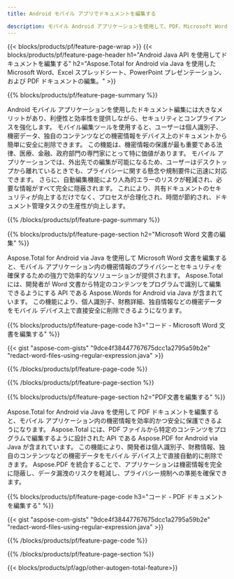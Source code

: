 ```yaml
---
title: Android モバイル アプリでドキュメントを編集する 

description: モバイル Android アプリケーションを使用して、PDF、Microsoft Word 文書、Excel スプレッドシート、PowerPoint プレゼンテーション データを検索および置換します。
---
```


{{< blocks/products/pf/feature-page-wrap >}}
{{< blocks/products/pf/feature-page-header h1="Android Java API を使用してドキュメントを編集する" h2="Aspose.Total for Android via Java を使用した Microsoft Word、Excel スプレッドシート、PowerPoint プレゼンテーション、および PDF ドキュメントの編集。" >}}

{{% blocks/products/pf/feature-page-summary %}}

Android モバイル アプリケーションを使用したドキュメント編集には大きなメリットがあり、利便性と効率性を提供しながら、セキュリティとコンプライアンスを強化します。 モバイル編集ツールを使用すると、ユーザーは個人識別子、機密データ、独自のコンテンツなどの機密情報をデバイス上のドキュメントから簡単に安全に削除できます。 この機能は、機密情報の保護が最も重要である法律、医療、金融、政府部門の専門家にとって特に価値があります。 モバイル アプリケーションでは、外出先での編集が可能になるため、ユーザーはデスクトップから離れているときでも、プライバシーに関する懸念や規制要件に迅速に対応できます。 さらに、自動編集機能により人為的エラーのリスクが軽減され、必要な情報がすべて完全に隠蔽されます。 これにより、共有ドキュメントのセキュリティが向上するだけでなく、プロセスが合理化され、時間が節約され、ドキュメント管理タスクの生産性が向上します。

{{% /blocks/products/pf/feature-page-summary  %}}

{{% blocks/products/pf/feature-page-section  h2="Microsoft Word 文書の編集" %}}

Aspose.Total for Android via Java を使用して Microsoft Word 文書を編集すると、モバイル アプリケーション内の機密情報のプライバシーとセキュリティを確保するための強力で効率的なソリューションが提供されます。 Aspose.Total には、開発者が Word 文書から特定のコンテンツをプログラムで識別して編集できるようにする API である Aspose.Words for Android via Java が含まれています。 この機能により、個人識別子、財務詳細、独自情報などの機密データをモバイル デバイス上で直接安全に削除できるようになります。 

{{% blocks/products/pf/feature-page-code h3="コード - Microsoft Word 文書を編集する" %}}

{{< gist "aspose-com-gists" "9dce4f38447767675dcc1a2795a59b2e" "redact-word-files-using-regular-expression.java" >}}

{{% /blocks/products/pf/feature-page-code  %}}

{{% /blocks/products/pf/feature-page-section %}}

{{% blocks/products/pf/feature-page-section  h2="PDF文書を編集する" %}}

Aspose.Total for Android via Java を使用して PDF ドキュメントを編集すると、モバイル アプリケーション内の機密情報を効率的かつ安全に保護できるようになります。 Aspose.Total には、PDF ファイルから特定のコンテンツをプログラムで編集するように設計された API である Aspose.PDF for Android via Java が含まれています。 この機能により、開発者は個人識別子、財務情報、独自のコンテンツなどの機密データをモバイル デバイス上で直接自動的に削除できます。 Aspose.PDF を統合することで、アプリケーションは機密情報を完全に隠蔽し、データ漏洩のリスクを軽減し、プライバシー規制への準拠を確保できます。

{{% blocks/products/pf/feature-page-code h3="コード - PDF ドキュメントを編集する" %}}

{{< gist "aspose-com-gists" "9dce4f38447767675dcc1a2795a59b2e" "redact-word-files-using-regular-expression.java" >}}

{{% /blocks/products/pf/feature-page-code  %}}

{{% /blocks/products/pf/feature-page-section %}}

{{< blocks/products/pf/agp/other-autogen-total-feature>}}